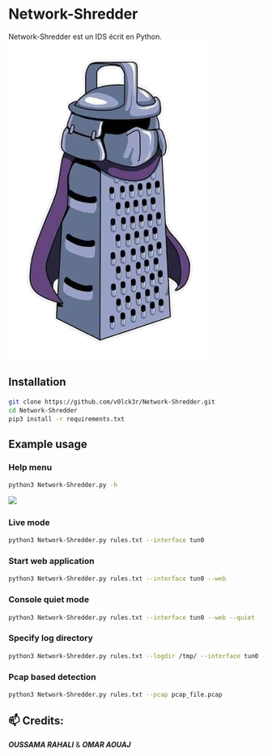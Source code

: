 # Network-Shredder
Network-Shredder est un IDS écrit en Python.
![](./source/static/logo.png)


## Installation

```bash
git clone https://github.com/v0lck3r/Network-Shredder.git
cd Network-Shredder
pip3 install -r requirements.txt
```

## Example usage

### Help menu 

```bash
python3 Network-Shredder.py -h
````
![](./source/static/shredder.PNG)

### Live mode 

```bash 
python3 Network-Shredder.py rules.txt --interface tun0
```

### Start web application 

```bash 
python3 Network-Shredder.py rules.txt --interface tun0 --web
```

### Console quiet mode 

```bash 
python3 Network-Shredder.py rules.txt --interface tun0 --web --quiet
```

### Specify log directory   

```bash 
python3 Network-Shredder.py rules.txt --logdir /tmp/ --interface tun0 --web
```

### Pcap based detection 

```bash 
python3 Network-Shredder.py rules.txt --pcap pcap_file.pcap
```


## 📫 Credits: 
***OUSSAMA RAHALI*** & ***OMAR AOUAJ*** 
